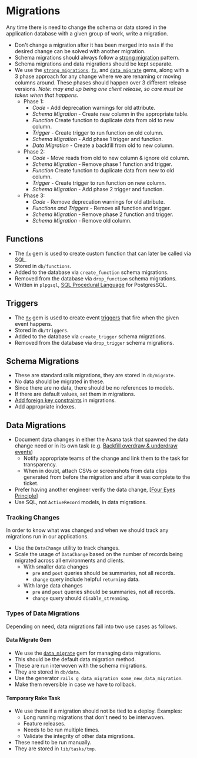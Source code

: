 # Migrations

Any time there is need to change the schema or data stored in the application
database with a given group of work, write a migration.
- Don't change a migration after it has been merged into `main` if the desired
  change can be solved with another migration.
- Schema migrations should always follow a [strong migration] pattern.
- Schema migrations and data migrations should be kept separate.
- We use the [`strong_migrations`], [`fx`], and [`data_migrate`] gems, along
  with a 3 phase approach for any change where we are renaming or moving columns
  around. These phases should happen over 3 different release versions. _Note:
  may end up being one client release, so care must be taken when that happens._
  - Phase 1:
    - _Code_ - Add deprecation warnings for old attribute.
    - _Schema Migration_ - Create new column in the appropriate table.
    - _Function_ Create function to duplicate data from old to new column.
    - _Trigger_ - Create trigger to run function on old column.
    - _Schema Migration_ - Add phase 1 trigger and function.
    - _Data Migration_ - Create a backfill from old to new column.
  - Phase 2:
    - _Code_ - Move reads from old to new column & ignore old column.
    - _Schema Migration_ - Remove phase 1 function and trigger.
    - _Function_ Create function to duplicate data from new to old column.
    - _Trigger_ - Create trigger to run function on new column.
    - _Schema Migration_ - Add phase 2 trigger and function.
  - Phase 3:
    - _Code_ - Remove deprecation warnings for old attribute.
    - _Functions and Triggers_ - Remove all function and trigger.
    - _Schema Migration_ - Remove phase 2 function and trigger.
    - _Schema Migration_ - Remove old column.

## Functions

- The [`fx`] gem is used to create custom function that can later be called via
  SQL.
- Stored in `db/functions`.
- Added to the database via `create_function` schema migrations.
- Removed from the database via `drop_function` schema migrations.
- Written in `plpgsql`, [SQL Procedural Language] for PostgresSQL.

## Triggers

- The [`fx`] gem is used to create event [triggers] that fire when the given
  event happens.
- Stored in `db/triggers`.
- Added to the database via `create_trigger` schema migrations.
- Removed from the database via `drop_trigger` schema migrations.

## Schema Migrations

- These are standard rails migrations, they are stored in `db/migrate`.
- No data should be migrated in these.
- Since there are no data, there should be no references to models.
- If there are default values, set them in migrations.
- [Add foreign key constraints] in migrations.
- Add appropriate indexes.

## Data Migrations

- Document data changes in either the Asana task that spawned the data change
  need or in its own task (e.g. [Backfill overdraw & underdraw events])
  - Notify appropriate teams of the change and link them to the task for
  transparency.
  - When in doubt, attach CSVs or screenshots from data clips generated from
  before the migration and after it was complete to the ticket.
- Prefer having another engineer verify the data change, [[Four Eyes Principle]]
- Use SQL, not `ActiveRecord` models, in data migrations.

### Tracking Changes

In order to know what was changed and when we should track any migrations run
in our applications.

- Use the `DataChange` utility to track changes.
- Scale the usage of `DataChange` based on the number of records being migrated
  across all environments and clients.
  - With smaller data changes
    - `pre` and `post` queries should be summaries, not all records.
    - `change` query include helpful `returning` data.
  - With large data changes
    - `pre` and `post` queries should be summaries, not all records.
    - `change` query should `disable_streaming`.

### Types of Data Migrations

Depending on need, data migrations fall into two use cases as follows.

#### Data Migrate Gem

- We use the [`data_migrate`] gem for managing data migrations.
- This should be the default data migration method.
- These are run interwoven with the schema migrations.
- They are stored in `db/data`.
- Use the generator `rails g data_migration some_new_data_migration`.
- Make them reversible in case we have to rollback.

#### Temporary Rake Task

- We use these if a migration should not be tied to a deploy. Examples:
  - Long running migrations that don't need to be interwoven.
  - Feature releases.
  - Needs to be run multiple times.
  - Validate the integrity of other data migrations.
- These need to be run manually.
- They are stored in `lib/tasks/tmp`.

[strong migration]: https://blog.appsignal.com/2024/03/20/good-database-migration-practices-for-your-ruby-on-rails-app-using-strong-migrations.html
[`strong_migrations`]: https://github.com/ankane/strong_migrations
[`fx`]: https://github.com/teoljungberg/fx
[`data_migrate`]: https://github.com/ilyakatz/data-migrate
[SQL Procedural Language]: https://www.postgresql.org/docs/current/sql-createfunction.html
[triggers]: https://www.postgresql.org/docs/current/sql-createtrigger.html
[Add foreign key constraints]: http://robots.thoughtbot.com/referential-integrity-with-foreign-keys
[Backfill overdraw & underdraw events]: https://app.asana.com/0/1204148179532667/1209173110752566/f
[Four Eyes Principle]: https://www.openriskmanual.org/wiki/Four_Eyes_Principle
